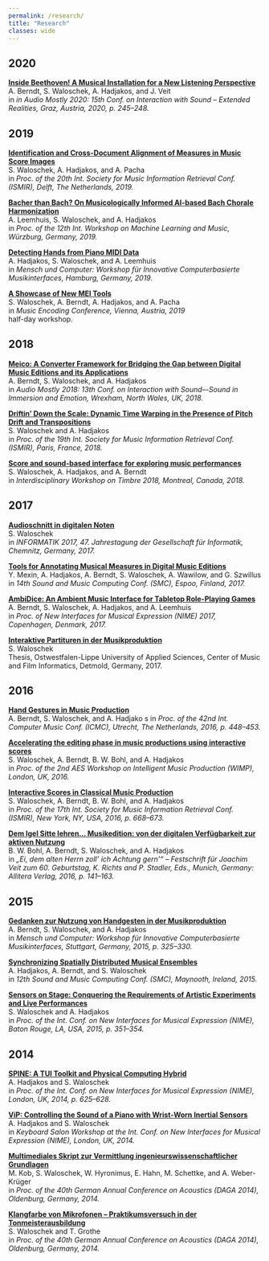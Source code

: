 ```yaml
---
permalink: /research/
title: "Research"
classes: wide
---
```


## 2020

[**Inside Beethoven! A Musical Installation for a New Listening Perspective**](http://www.cemfi.de/wp-content/papercite-data/pdf/berndt-2020-ib.pdf)  
A. Berndt, S. Waloschek, A. Hadjakos, and J. Veit  
in *in Audio Mostly 2020: 15th Conf. on Interaction with Sound – Extended Realities, Graz, Austria, 2020, p. 245–248.*


## 2019

[**Identification and Cross-Document Alignment of Measures in Music Score Images**](http://www.cemfi.de/wp-content/papercite-data/pdf/waloschek-2019-deepmeasures.pdf)  
S. Waloschek, A. Hadjakos, and A. Pacha  
in *Proc. of the 20th Int. Society for Music Information Retrieval Conf. (ISMIR), Delft, The Netherlands, 2019.*

[**Bacher than Bach? On Musicologically Informed AI-based Bach Chorale Harmonization**](http://www.cemfi.de/wp-content/papercite-data/pdf/leemhuis-2019-bachnet.pdf)  
A. Leemhuis, S. Waloschek, and A. Hadjakos  
in *Proc. of the 12th Int. Workshop on Machine Learning and Music, Würzburg, Germany, 2019.*

[**Detecting Hands from Piano MIDI Data**](http://www.cemfi.de/wp-content/papercite-data/pdf/hadjakos-2019-detectinghands.pdf)  
A. Hadjakos, S. Waloschek, and A. Leemhuis  
in *Mensch und Computer: Workshop für Innovative Computerbasierte Musikinterfaces, Hamburg, Germany, 2019.*

[**A Showcase of New MEI Tools**](http://www.cemfi.de/wp-content/papercite-data/pdf/berndt-2019-meitools.pdf)  
S. Waloschek, A. Berndt, A. Hadjakos, and A. Pacha  
in *Music Encoding Conference, Vienna, Austria, 2019*  
half-day workshop.


## 2018

[**Meico: A Converter Framework for Bridging the Gap between Digital Music Editions and its Applications**](http://www.cemfi.de/wp-content/papercite-data/pdf/berndt-2018-meico.pdf)  
A. Berndt, S. Waloschek, and A. Hadjakos  
in *Audio Mostly 2018: 13th Conf. on Interaction with Sound–-Sound in Immersion and Emotion, Wrexham, North Wales, UK, 2018.*

[**Driftin’ Down the Scale: Dynamic Time Warping in the Presence of Pitch Drift and Transpositions**](http://www.cemfi.de/wp-content/papercite-data/pdf/waloschek-2018-dtw-drift-transpositions.pdf)  
S. Waloschek and A. Hadjakos  
in *Proc. of the 19th Int. Society for Music Information Retrieval Conf. (ISMIR), Paris, France, 2018.*

[**Score and sound-based interface for exploring music performances**](http://www.cemfi.de/wp-content/papercite-data/pdf/waloschek-2018-interface-performance.pdf)  
S. Waloschek, A. Hadjakos, and A. Berndt  
in *Interdisciplinary Workshop on Timbre 2018, Montreal, Canada, 2018.*


## 2017

[**Audioschnitt in digitalen Noten**](http://www.cemfi.de/wp-content/papercite-data/pdf/waloschek-2017-ipmp2.pdf)  
S. Waloschek  
in *INFORMATIK 2017, 47. Jahrestagung der Gesellschaft für Informatik, Chemnitz, Germany, 2017.*

[**Tools for Annotating Musical Measures in Digital Music Editions**](http://www.cemfi.de/wp-content/papercite-data/pdf/mexin-2017-vertaktoid.pdf)  
Y. Mexin, A. Hadjakos, A. Berndt, S. Waloschek, A. Wawilow, and G. Szwillus  
in *14th Sound and Music Computing Conf. (SMC), Espoo, Finland, 2017.*

[**AmbiDice: An Ambient Music Interface for Tabletop Role-Playing Games**](http://www.cemfi.de/wp-content/papercite-data/pdf/berndt-2017-ambidice.pdf)  
A. Berndt, S. Waloschek, A. Hadjakos, and A. Leemhuis  
in *Proc. of New Interfaces for Musical Expression (NIME) 2017, Copenhagen, Denmark, 2017.*

[**Interaktive Partituren in der Musikproduktion**](http://www.cemfi.de/wp-content/papercite-data/pdf/waloschek-2017-ipmp.pdf)  
S. Waloschek  
Thesis, Ostwestfalen-Lippe University of Applied Sciences, Center of Music and Film Informatics, Detmold, Germany, 2017.


## 2016

[**Hand Gestures in Music Production**](http://www.cemfi.de/wp-content/papercite-data/pdf/berndt-2016-hand-gestures.pdf)  
A. Berndt, S. Waloschek, and A. Hadjako  s
in *Proc. of the 42nd Int. Computer Music Conf. (ICMC), Utrecht, The Netherlands, 2016, p. 448–453.*

[**Accelerating the editing phase in music productions using interactive scores**](http://www.cemfi.de/wp-content/papercite-data/pdf/waloschek-2016-accelerating-editing-using-scores.pdf)  
S. Waloschek, A. Berndt, B. W. Bohl, and A. Hadjakos  
in *Proc. of the 2nd AES Workshop on Intelligent Music Production (WIMP), London, UK, 2016.*

[**Interactive Scores in Classical Music Production**](http://www.cemfi.de/wp-content/papercite-data/pdf/waloschek-2016-interactive-scores.pdf)  
S. Waloschek, A. Berndt, B. W. Bohl, and A. Hadjakos  
in *Proc. of the 17th Int. Society for Music Information Retrieval Conf. (ISMIR), New York, NY, USA, 2016, p. 668–673.*

[**Dem Igel Sitte lehren… Musikedition: von der digitalen Verfügbarkeit zur aktiven Nutzung**](http://www.cemfi.de/wp-content/papercite-data/pdf/bohl-2016-festschrift-veit.pdf)  
B. W. Bohl, A. Berndt, S. Waloschek, and A. Hadjakos  
in *„Ei, dem alten Herrn zoll’ ich Achtung gern’“ – Festschrift für Joachim Veit zum 60. Geburtstag, K. Richts and P. Stadler, Eds., Munich, Germany: Allitera Verlag, 2016, p. 141–163.*


## 2015

[**Gedanken zur Nutzung von Handgesten in der Musikproduktion**](http://www.cemfi.de/wp-content/papercite-data/pdf/berndt-2015-handgesten.pdf)  
A. Berndt, S. Waloschek, and A. Hadjakos  
in *Mensch und Computer: Workshop für Innovative Computerbasierte Musikinterfaces, Stuttgart, Germany, 2015, p. 325–330.*

[**Synchronizing Spatially Distributed Musical Ensembles**](http://www.cemfi.de/wp-content/papercite-data/pdf/hadjakos-2015-sync-ensembles.pdf)  
A. Hadjakos, A. Berndt, and S. Waloschek  
in *12th Sound and Music Computing Conf. (SMC), Maynooth, Ireland, 2015.*

[**Sensors on Stage: Conquering the Requirements of Artistic Experiments and Live Performances**](http://www.cemfi.de/wp-content/papercite-data/pdf/waloschek-2015-sensors-on-stage.pdf)  
S. Waloschek and A. Hadjakos  
in *Proc. of the Int. Conf. on New Interfaces for Musical Expression (NIME), Baton Rouge, LA, USA, 2015, p. 351–354.*


## 2014

[**SPINE: A TUI Toolkit and Physical Computing Hybrid**](http://www.cemfi.de/wp-content/papercite-data/pdf/hadjakos-2014-spine.pdf)  
A. Hadjakos and S. Waloschek  
in *Proc. of the Int. Conf. on New Interfaces for Musical Expression (NIME), London, UK, 2014, p. 625–628.*

[**ViP: Controlling the Sound of a Piano with Wrist-Worn Inertial Sensors**](http://www.cemfi.de/wp-content/papercite-data/pdf/hadjakos-2014-vibrato-piano.pdf)  
A. Hadjakos and S. Waloschek  
in *Keyboard Salon Workshop at the Int. Conf. on New Interfaces for Musical Expression (NIME), London, UK, 2014.*

[**Multimediales Skript zur Vermittlung ingenieurswissenschaftlicher Grundlagen**](http://www.cemfi.de/wp-content/papercite-data/pdf/kob-2014-skript.pdf)  
M. Kob, S. Waloschek, W. Hyronimus, E. Hahn, M. Schettke, and A. Weber-Krüger  
in *Proc. of the 40th German Annual Conference on Acoustics (DAGA 2014), Oldenburg, Germany, 2014.*

[**Klangfarbe von Mikrofonen – Praktikumsversuch in der Tonmeisterausbildung**](http://www.cemfi.de/wp-content/papercite-data/pdf/waloschek-2014-mikrofone.pdf)  
S. Waloschek and T. Grothe  
in *Proc. of the 40th German Annual Conference on Acoustics (DAGA 2014), Oldenburg, Germany, 2014.*
